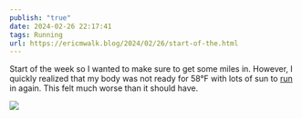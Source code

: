 ```yaml
---
publish: "true"
date: 2024-02-26 22:17:41
tags: Running
url: https://ericmwalk.blog/2024/02/26/start-of-the.html
---
```


Start of the week so I wanted to make sure to get some miles in. However, I quickly realized that my body was not ready for 58°F with lots of sun to [run](https://strava.com/activities/10842706784) in again. This felt much worse than it should have.

![](https://ericmwalk.blog/uploads/2024/img-8017.jpeg)